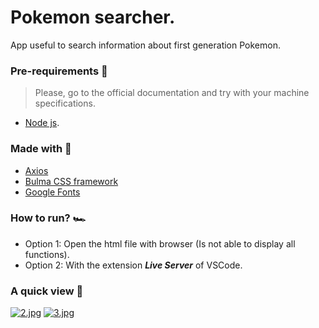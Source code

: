 # Pokemon searcher.
App useful to search information about first generation Pokemon.


### Pre-requirements 📝
> Please, go to the official documentation and try with your machine specifications.
- [Node js](https://nodejs.org/en/download/).


### Made with 🔨
- [Axios](https://www.npmjs.com/package/axios)
- [Bulma CSS framework](https://bulma.io/)
- [Google Fonts](https://fonts.google.com/)


### How to run? 🏎
- Option 1: Open the html file with browser (Is not able to display all functions).
- Option 2: With the extension  ***Live Server*** of VSCode.


### A quick view 👀
  [![2.jpg](https://i.postimg.cc/MHnTMrkv/2.jpg)](https://postimg.cc/QKrsvmd3)
  [![3.jpg](https://i.postimg.cc/wTsM9Pcr/3.jpg)](https://postimg.cc/hfccr2Y8)
